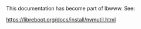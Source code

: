 
This documentation has become part of lbwww. See:

<https://libreboot.org/docs/install/nvmutil.html>
